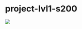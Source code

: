 # project-lvl1-s200
<a href="https://codeclimate.com/github/tungatarovM/project-lvl1-s200/maintainability"><img src="https://api.codeclimate.com/v1/badges/67cbd136561556458172/maintainability" /></a>
